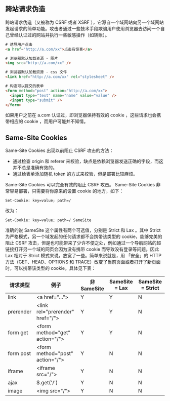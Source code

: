 ## 跨站请求伪造

跨站请求伪造（又被称为 CSRF 或者 XSRF ），它源自一个域网站向另一个域网站发起请求的简单功能。攻击者通过一些技术手段欺骗用户使用浏览器去访问一个自己曾经认证过的网站并执行一些敏感操作（如转账）。

```html
# 诱导用户点击
<a href="http://a.com/xx">点击有惊喜</a>

# 浏览器默认加载资源 - 图片
<img src="http://a.com/xx" />

# 浏览器默认加载资源 - css 文件
<link href="http://a.com/xx" rel="stylesheet" />

# 构造可以提交的表单
<form method="post" action="http://a.com/xx">
  <input type="text" name="name" value="value" />
  <input type="submit" />
</form>
```

如果用户之前在 a.com 认证过，即浏览器保持有效的 cookie ，这些请求也会携带相应的 cookie ，而用户可能并不知情。

## Same-Site Cookies

Same-Site Cookies 出现以前阻止 CSRF 攻击的方法：

- 通过检查 origin 和 referer 来校验，缺点是依赖浏览器发送正确的字段，而这并不总是准确有效的。
- 通过给表单添加随机 token 的方式来校验，但是部署比较麻烦。

Same-Site Cookies 可以完全有效的阻止 CSRF 攻击。
Same-Site Cookies 非常容易部署，只需要将你原来的设置 cookie 的地方，如下：

```
Set-Cookie: key=value; path=/
```

改为：

```
Set-Cookie: key=value; path=/ SameSite
```

准确的说 SameSite 这个属性有两个可选值，分别是 Strict 和 Lax 。其中 Strict 为严格模式，另一个域发起的任何请求都不会携带该类型的 cookie，能够完美的阻止 CSRF 攻击，但是也可能带来了少许不便之处，例如通过一个导航网站的超链接打开另一个域的网页会因为没有携带 cookie 而导致没有登录等问题。因此 Lax 相对于 Strict 模式来说，放宽了一些。简单来说就是，用 「安全」的 HTTP 方法（GET、HEAD、OPTIONS 和 TRACE）改变了当前页面或者打开了新页面时，可以携带该类型的 cookie。具体见下表：

| 请求类型  | 例子                             | 非 SameSite | SameSite = Lax | SameSite = Strict |
| --------- | -------------------------------- | ----------- | -------------- | ----------------- |
| link      | \<a href="…">                    | Y           | Y              | N                 |
| prerender | \<link rel="prerender" href="/"> | Y           | Y              | N                 |
| form get  | \<form method="get" action="/">  | Y           | Y              | N                 |
| form post | \<form method="post" action="/"> | Y           | N              | N                 |
| iframe    | \<iframe src="/"></iframe>       | Y           | N              | N                 |
| ajax      | \$.get('/')                      | Y           | N              | N                 |
| image     | \<img src="/">                   | Y           | N              | N                 |
